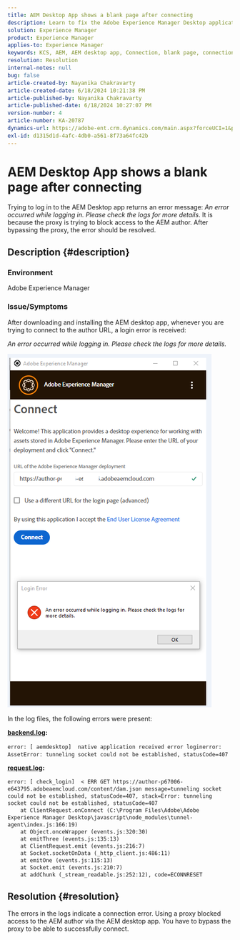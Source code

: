 ```yaml
---
title: AEM Desktop App shows a blank page after connecting
description: Learn to fix the Adobe Experience Manager Desktop application connection error. Try bypassing proxy.
solution: Experience Manager
product: Experience Manager
applies-to: Experience Manager
keywords: KCS, AEM, AEM desktop app, Connection, blank page, connection error
resolution: Resolution
internal-notes: null
bug: false
article-created-by: Nayanika Chakravarty
article-created-date: 6/18/2024 10:21:38 PM
article-published-by: Nayanika Chakravarty
article-published-date: 6/18/2024 10:27:07 PM
version-number: 4
article-number: KA-20787
dynamics-url: https://adobe-ent.crm.dynamics.com/main.aspx?forceUCI=1&pagetype=entityrecord&etn=knowledgearticle&id=6ac5de1e-c12d-ef11-840a-000d3a5b439f
exl-id: d1315d1d-4afc-4db0-a561-8f73a64fc42b
---
```

# AEM Desktop App shows a blank page after connecting


Trying to log in to the AEM Desktop app returns an error message: *An error occurred while logging in. Please check the logs for more details*. It is because the proxy is trying to block access to the AEM author. After bypassing the proxy, the error should be resolved.

## Description {#description}


### <b>Environment</b>

Adobe Experience Manager

### <b>Issue/Symptoms</b>

After downloading and installing the AEM desktop app, whenever you are trying to connect to the author URL, a login error is received:

*An error occurred while logging in. Please check the logs for more details.*

![](assets/___72c5de1e-c12d-ef11-840a-000d3a5b439f___.png)

In the log files, the following errors were present:

<b><u>backend.log</u>:</b>

`error: [ aemdesktop]  native application received error loginerror: AssetError: tunneling socket could not be established, statusCode=407`

<b><u>request.log</u>:</b>


```
error: [ check_login]  < ERR GET https://author-p67006-e643795.adobeaemcloud.com/content/dam.json message=tunneling socket could not be established, statusCode=407, stack=Error: tunneling socket could not be established, statusCode=407
    at ClientRequest.onConnect (C:\Program Files\Adobe\Adobe Experience Manager Desktop\javascript\node_modules\tunnel-agent\index.js:166:19)
    at Object.onceWrapper (events.js:320:30)
    at emitThree (events.js:135:13)
    at ClientRequest.emit (events.js:216:7)
    at Socket.socketOnData (_http_client.js:486:11)
    at emitOne (events.js:115:13)
    at Socket.emit (events.js:210:7)
    at addChunk (_stream_readable.js:252:12), code=ECONNRESET
```



## Resolution {#resolution}


The errors in the logs indicate a connection error. Using a proxy blocked access to the AEM author via the AEM desktop app. You have to bypass the proxy to be able to successfully connect.
